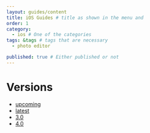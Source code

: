 ```yaml
---
layout: guides/content
title: iOS Guides # title as shown in the menu and 
order: 1
category: 
  - ios # One of the categories
tags: &tags # tags that are necessary
  - photo editor 

published: true # Either published or not 
---
```


# Versions
- [upcoming](v4_0)
- [latest](v3_0)
- [3.0](v3_0)
- [4.0](v4_0)